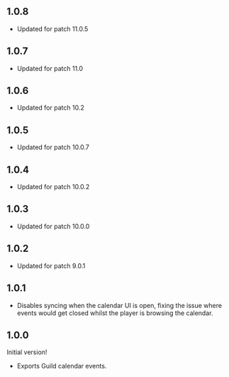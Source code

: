 ## 1.0.8
* Updated for patch 11.0.5

## 1.0.7
* Updated for patch 11.0

## 1.0.6
* Updated for patch 10.2

## 1.0.5
* Updated for patch 10.0.7

## 1.0.4
* Updated for patch 10.0.2

## 1.0.3
* Updated for patch 10.0.0

## 1.0.2
* Updated for patch 9.0.1

## 1.0.1
* Disables syncing when the calendar UI is open, fixing the issue where events would get closed whilst the player is browsing the calendar.

## 1.0.0
Initial version!
* Exports Guild calendar events.